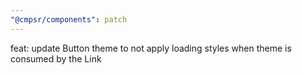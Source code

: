 ```yaml
---
"@cmpsr/components": patch
---
```


feat: update Button theme to not apply loading styles when theme is consumed by the Link
